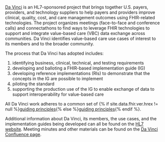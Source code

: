 [Da Vinci](https://www.hl7.org/about/davinci/index.cfm) is an HL7-sponsored project that brings together U.S. payers, providers, and technology suppliers to help payers and providers improve clinical, quality, cost, and care management outcomes using FHIR-related technologies. The project organizes meetings (face-to-face and conference calls) and connectathons to find ways to leverage FHIR technologies to support and integrate value-based care (VBC) data exchange across communities. Da Vinci identifies value-based care use cases of interest to its members and to the broader community.

The process that Da Vinci has adopted includes:
1. identifying business, clinical, technical, and testing requirements
2. developing and balloting a FHIR-based implementation guide (IG)
3. developing reference implementations (RIs) to demonstrate that the concepts in the IG are possible to implement
4. piloting the standard
5. supporting the production use of the IG to enable exchange of data to support interoperability for value-based care

All Da Vinci work adheres to a common set of {% if site.data.fhir.ver.hrex != null %}[guiding principles]({{site.data.fhir.ver.hrex}}/davinci-guiding-principles.html){% else %}[guiding principles](davinci-guiding-principles.html){% endif %}.

Additional information about Da Vinci, its members, the use cases, and the implementation guides being developed can all be found on the [HL7 website](http://www.hl7.org/about/davinci). Meeting minutes and other materials can be found on the [Da Vinci Confluence page](https://confluence.hl7.org/display/DVP).

